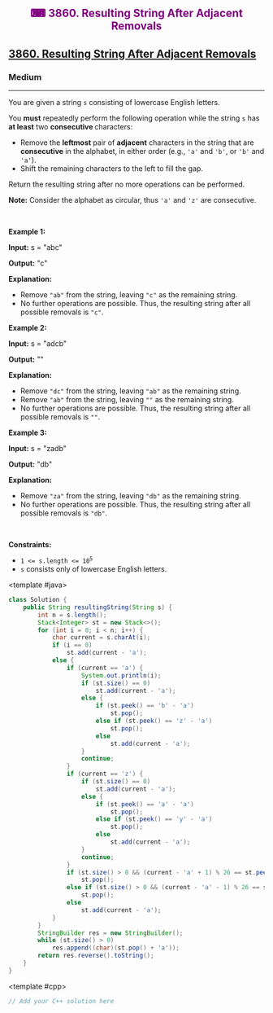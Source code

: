<div align = "center">
<h style = "margin-bottom: 0px; margin-top: 0px; color : purple;" align = "center" class = "header">

## ⌨ 3860. Resulting String After Adjacent Removals

</h>
</div>

<h2><a href="https://leetcode.com/problems/resulting-string-after-adjacent-removals" target = "_blank">3860. Resulting String After Adjacent Removals</a></h2><h3>Medium</h3><hr><p>You are given a string <code>s</code> consisting of lowercase English letters.</p>

<p>You <strong>must</strong> repeatedly perform the following operation while the string <code>s</code> has <strong>at least</strong> two <strong>consecutive </strong>characters:</p>

<ul>
	<li>Remove the <strong>leftmost</strong> pair of <strong>adjacent</strong> characters in the string that are <strong>consecutive</strong> in the alphabet, in either order (e.g., <code>&#39;a&#39;</code> and <code>&#39;b&#39;</code>, or <code>&#39;b&#39;</code> and <code>&#39;a&#39;</code>).</li>
	<li>Shift the remaining characters to the left to fill the gap.</li>
</ul>

<p>Return the resulting string after no more operations can be performed.</p>

<p><strong>Note:</strong> Consider the alphabet as circular, thus <code>&#39;a&#39;</code> and <code>&#39;z&#39;</code> are consecutive.</p>

<p>&nbsp;</p>
<p><strong class="example">Example 1:</strong></p>

<div class="example-block">
<p><strong>Input:</strong> <span class="example-io">s = &quot;abc&quot;</span></p>

<p><strong>Output:</strong> <span class="example-io">&quot;c&quot;</span></p>

<p><strong>Explanation:</strong></p>

<ul>
	<li>Remove <code>&quot;ab&quot;</code> from the string, leaving <code>&quot;c&quot;</code> as the remaining string.</li>
	<li>No further operations are possible. Thus, the resulting string after all possible removals is <code>&quot;c&quot;</code>.</li>
</ul>
</div>

<p><strong class="example">Example 2:</strong></p>

<div class="example-block">
<p><strong>Input:</strong> <span class="example-io">s = &quot;adcb&quot;</span></p>

<p><strong>Output:</strong> <span class="example-io">&quot;&quot;</span></p>

<p><strong>Explanation:</strong></p>

<ul>
	<li>Remove <code>&quot;dc&quot;</code> from the string, leaving <code>&quot;ab&quot;</code> as the remaining string.</li>
	<li>Remove <code>&quot;ab&quot;</code> from the string, leaving <code>&quot;&quot;</code> as the remaining string.</li>
	<li>No further operations are possible. Thus, the resulting string after all possible removals is <code>&quot;&quot;</code>.</li>
</ul>
</div>

<p><strong class="example">Example 3:</strong></p>

<div class="example-block">
<p><strong>Input:</strong> <span class="example-io">s = &quot;zadb&quot;</span></p>

<p><strong>Output:</strong> <span class="example-io">&quot;db&quot;</span></p>

<p><strong>Explanation:</strong></p>

<ul>
	<li>Remove <code>&quot;za&quot;</code> from the string, leaving <code>&quot;db&quot;</code> as the remaining string.</li>
	<li>No further operations are possible. Thus, the resulting string after all possible removals is <code>&quot;db&quot;</code>.</li>
</ul>
</div>

<p>&nbsp;</p>
<p><strong>Constraints:</strong></p>

<ul>
	<li><code>1 &lt;= s.length &lt;= 10<sup>5</sup></code></li>
	<li><code>s</code> consists only of lowercase English letters.</li>
</ul>

<CodeTabs :languages="[ { name: 'C++', slot: 'cpp' }, { name: 'Java', slot: 'java' } ]">

<template #java>

```java
class Solution {
    public String resultingString(String s) {
        int n = s.length();
        Stack<Integer> st = new Stack<>();
        for (int i = 0; i < n; i++) {
            char current = s.charAt(i);
            if (i == 0)
                st.add(current - 'a');
            else {
                if (current == 'a') {
                    System.out.println(i);
                    if (st.size() == 0)
                        st.add(current - 'a');
                    else {
                        if (st.peek() == 'b' - 'a')
                            st.pop();
                        else if (st.peek() == 'z' - 'a')
                            st.pop();
                        else
                            st.add(current - 'a');
                    }
                    continue;
                }
                if (current == 'z') {
                    if (st.size() == 0)
                        st.add(current - 'a');
                    else {
                        if (st.peek() == 'a' - 'a')
                            st.pop();
                        else if (st.peek() == 'y' - 'a')
                            st.pop();
                        else
                            st.add(current - 'a');
                    }
                    continue;
                }
                if (st.size() > 0 && (current - 'a' + 1) % 26 == st.peek())
                    st.pop();
                else if (st.size() > 0 && (current - 'a' - 1) % 26 == st.peek())
                    st.pop();
                else
                    st.add(current - 'a');
            }
        }
        StringBuilder res = new StringBuilder();
        while (st.size() > 0)
            res.append((char)(st.pop() + 'a'));
        return res.reverse().toString();
    }
}
```

</template>

<template #cpp>

```cpp
// Add your C++ solution here
```

</template>

</CodeTabs>

